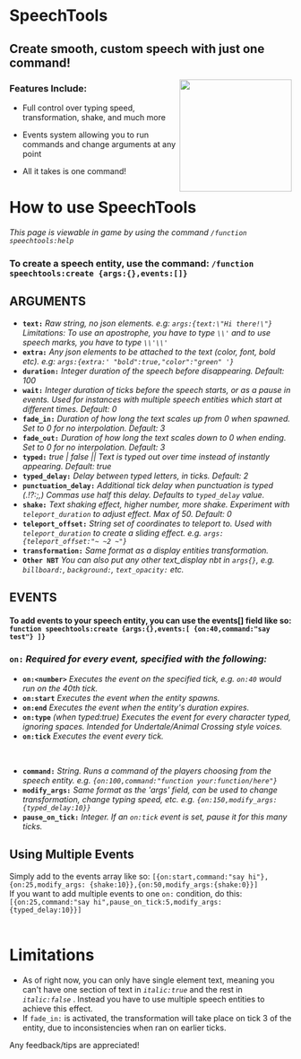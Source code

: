 # SpeechTools

## Create smooth, custom speech with just one command!


<img align="right" width=200 src="https://github.com/dont-give-adam/SpeechTools-1.0/blob/6a5b67bb26e270b68a6ad978f43d2db2b4f06a87/villager.gif"> 

### Features Include:
 - Full control over typing speed, transformation, shake, and much more

 - Events system allowing you to run commands and change arguments at any point

 - All it takes is one command!

# How to use SpeechTools
_This page is viewable in game by using the command  `/function speechtools:help`_

### To create a speech entity, use the command: `/function speechtools:create {args:{},events:[]}`

## ARGUMENTS

- **`text:`**  *Raw string, no json elements. e.g: `args:{text:\"Hi there!\"}` Limitations: To use an apostrophe, you have to type `\\'` and to use speech marks, you have to type `\\'\\'`*
- **`extra:`** *Any json elements to be attached to the text (color, font, bold etc). e.g: `args:{extra:' "bold":true,"color":"green" '}`*
- **`duration:`** *Integer duration of the speech before disappearing. Default: 100*
- **`wait:`** *Integer duration of ticks before the speech starts, or as a pause in events. Used for instances with multiple speech entities which start at different times. Default: 0*
- **`fade_in:`** *Duration of how long the text scales up from 0 when spawned. Set to 0 for no interpolation. Default: 3*
- **`fade_out:`** *Duration of how long the text scales down to 0 when ending. Set to 0 for no interpolation. Default: 3*
- **`typed:`** *true | false || Text is typed out over time instead of instantly appearing. Default: true*
- **`typed_delay:`** *Delay between typed letters, in ticks.  Default: 2*
- **`punctuation_delay:`** *Additional tick delay when punctuation is typed (.!?:;,) Commas use half this delay.  Defaults to `typed_delay` value.*
- **`shake:`** *Text shaking effect, higher number, more shake. Experiment with `teleport_duration` to adjust effect. Max of 50.  Default: 0*
- **`teleport_offset:`** *String set of coordinates to teleport to. Used with `teleport_duration` to create a sliding effect. e.g. `args:{teleport_offset:"~ ~2 ~"}`*
- **`transformation:`** *Same format as a display entities transformation.*
- **`Other NBT`** *You can also put any other text_display nbt in `args{}`, e.g. `billboard:`, `background:`, `text_opacity:` etc.*

## EVENTS
#### To add events to your speech entity, you can use the events[] field like so: `function speechtools:create {args:{},events:[ {on:40,command:"say test"} ]}`

### **`on:`** *Required for every event, specified with the following:*
- **`on:<number>`** *Executes the event on the specified tick, e.g. `on:40` would run on the 40th tick.*
- **`on:start`** *Executes the event when the entity spawns.*
- **`on:end`** *Executes the event when the entity's duration expires.*
- **`on:type`** *(when typed:true) Executes the event for every character typed, ignoring spaces. Intended for Undertale/Animal Crossing style voices.*
- **`on:tick`** *Executes the event every tick.* 
<br />

- **`command:`** *String. Runs a command of the players choosing from the speech entity. e.g. `{on:100,command:"function your:function/here"}`*
- **`modify_args:`** *Same format as the 'args' field, can be used to change transformation, change typing speed, etc. e.g. `{on:150,modify_args:{typed_delay:10}}`*
- **`pause_on_tick:`** *Integer. If an `on:tick` event is set, pause it for this many ticks.*

## Using Multiple Events
Simply add to the events array like so: `[{on:start,command:"say hi"},{on:25,modify_args: {shake:10}},{on:50,modify_args:{shake:0}}]`
<br />
If you want to add multiple events to one `on:` condition, do this: `[{on:25,command:"say hi",pause_on_tick:5,modify_args: {typed_delay:10}}]`
<br />
<br />
# Limitations
- As of right now, you can only have single element text, meaning you can't have one section of text in *`italic:true`* and the rest in *`italic:false`* . Instead you have to use multiple speech entities to achieve this effect.
- If `fade_in:` is activated, the transformation will take place on tick 3 of the entity, due to inconsistencies when ran on earlier ticks.

Any feedback/tips are appreciated!
